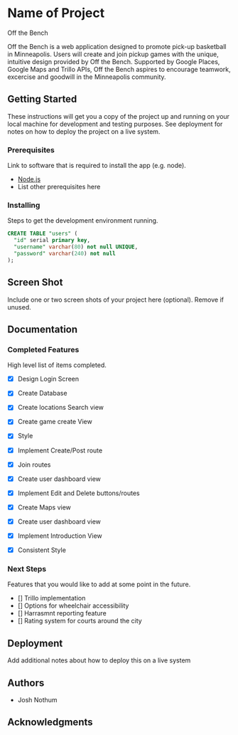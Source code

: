 # Name of Project

Off the Bench

Off the Bench is a web application designed to promote pick-up basketball in Minneapolis.  Users will create and join pickup games with the unique, intuitive design provided by Off the Bench.  Supported by Google Places, Google Maps and Trillo APIs, Off the Bench aspires to encourage teamwork, excercise and goodwill in the Minneapolis community.

## Getting Started

These instructions will get you a copy of the project up and running on your local machine for development and testing purposes. See deployment for notes on how to deploy the project on a live system.

### Prerequisites

Link to software that is required to install the app (e.g. node).

- [Node.js](https://nodejs.org/en/)
- List other prerequisites here


### Installing

Steps to get the development environment running.

```sql
CREATE TABLE "users" (
  "id" serial primary key,
  "username" varchar(80) not null UNIQUE,
  "password" varchar(240) not null
);
```

## Screen Shot

Include one or two screen shots of your project here (optional). Remove if unused.

## Documentation



### Completed Features

High level list of items completed.


- [x] Design Login Screen
- [x] Create Database
- [x] Create locations Search view
- [x] Create game create View
- [x] Style
- [x] Implement Create/Post route
- [x] Join routes
- [x] Create user dashboard view
- [x] Implement Edit and Delete buttons/routes
- [x] Create Maps view
- [x] Create user dashboard view
- [x] Implement Introduction View
- [x] Consistent Style



### Next Steps

Features that you would like to add at some point in the future.

- [] Trillo implementation
- [] Options for wheelchair accessibility
- [] Harrasmnt reporting feature
- [] Rating system for courts around the city

## Deployment

Add additional notes about how to deploy this on a live system

## Authors

* Josh Nothum

## Acknowledgments
